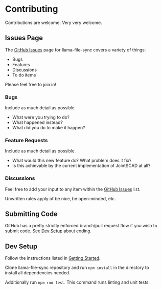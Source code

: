# Contributing

Contributions are welcome. Very very welcome.

## Issues Page

The [GitHub Issues](https://github.com/HopefulLlama/llama-file-sync/issues) page for llama-file-sync covers a variety of things:
- Bugs
- Features
- Discussions
- To do items

Please feel free to join in!

### Bugs
Include as much detail as possible. 
- What were you trying to do? 
- What happened instead? 
- What did you do to make it happen?

### Feature Requests
Include as much detail as possible. 
- What would this new feature do? What problem does it fix?
- Is this achievable by the current implementation of JointSCAD at all?

### Discussions
Feel free to add your input to any item within the [GitHub Issues](https://github.com/HopefulLlama/llama-file-sync/issues) list.

Unwritten rules apply of be nice, be open-minded, etc.

## Submitting Code
GitHub has a pretty strictly enforced branch/pull request flow if you wish to submit code. See [Dev Setup](#dev-setup) about coding.

## Dev Setup
Follow the instructions listed in [Getting Started](../../..#getting-started).

Clone llama-file-sync repository and run `npm install` in the directory to install all dependencies needed.

Additionally run `npm run test`. This command runs linting and unit tests.